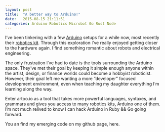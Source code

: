 ```yaml
---
layout: post
title:  "A better way to Arduino!"
date:   2015-08-15 21:11:51
categories: Arduino Robotics Microbot Go Rust Node 
---
```

I’ve been tinkering with a few [Arduino][Arduino] setups for a while now, most recently their [robotics kit][robotics kit].  Through this exploration I’ve really enjoyed getting closer to the hardware again. I find something romantic about robots and electrical engineering.

The only frustration I’ve had to date is the tools surrounding the Arduino space. They’ve met their goal by keeping it simple enough anyone within the artist, design, or finance worlds could become a hobbyist roboticist.  However, their goal left me wanting a more “developer” focused development environment, even when teaching my daughter everything I’m learning along the way.

Enter artoo.io as a tool that takes more powerful languages, syntaxes, and grammars and gives you access to many robotics kits, Arduino one of them.  I’m not much relived to know I can hack Arduino in Ruby && Go going forward.

You an find my emerging code on my github page, here.

[Arduino]:       http://arduino.cc/
[robotics kit]:  http://arduino.cc/en/main/robot
